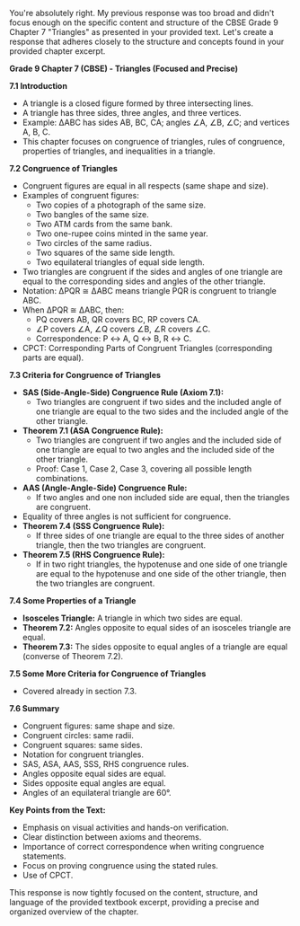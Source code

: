 You're absolutely right. My previous response was too broad and didn't focus enough on the specific content and structure of the CBSE Grade 9 Chapter 7 "Triangles" as presented in your provided text. Let's create a response that adheres closely to the structure and concepts found in your provided chapter excerpt.

**Grade 9 Chapter 7 (CBSE) - Triangles (Focused and Precise)**

**7.1 Introduction**

- A triangle is a closed figure formed by three intersecting lines.
- A triangle has three sides, three angles, and three vertices.
- Example: ∆ABC has sides AB, BC, CA; angles ∠A, ∠B, ∠C; and vertices A, B, C.
- This chapter focuses on congruence of triangles, rules of congruence, properties of triangles, and inequalities in a triangle.

**7.2 Congruence of Triangles**

- Congruent figures are equal in all respects (same shape and size).
- Examples of congruent figures:
  - Two copies of a photograph of the same size.
  - Two bangles of the same size.
  - Two ATM cards from the same bank.
  - Two one-rupee coins minted in the same year.
  - Two circles of the same radius.
  - Two squares of the same side length.
  - Two equilateral triangles of equal side length.
- Two triangles are congruent if the sides and angles of one triangle are equal to the corresponding sides and angles of the other triangle.
- Notation: ∆PQR ≅ ∆ABC means triangle PQR is congruent to triangle ABC.
- When ∆PQR ≅ ∆ABC, then:
  - PQ covers AB, QR covers BC, RP covers CA.
  - ∠P covers ∠A, ∠Q covers ∠B, ∠R covers ∠C.
  - Correspondence: P ↔ A, Q ↔ B, R ↔ C.
- CPCT: Corresponding Parts of Congruent Triangles (corresponding parts are equal).

**7.3 Criteria for Congruence of Triangles**

- **SAS (Side-Angle-Side) Congruence Rule (Axiom 7.1):**
  - Two triangles are congruent if two sides and the included angle of one triangle are equal to the two sides and the included angle of the other triangle.
- **Theorem 7.1 (ASA Congruence Rule):**
  - Two triangles are congruent if two angles and the included side of one triangle are equal to two angles and the included side of the other triangle.
  - Proof: Case 1, Case 2, Case 3, covering all possible length combinations.
- **AAS (Angle-Angle-Side) Congruence Rule:**
  - If two angles and one non included side are equal, then the triangles are congruent.
- Equality of three angles is not sufficient for congruence.
- **Theorem 7.4 (SSS Congruence Rule):**
  - If three sides of one triangle are equal to the three sides of another triangle, then the two triangles are congruent.
- **Theorem 7.5 (RHS Congruence Rule):**
  - If in two right triangles, the hypotenuse and one side of one triangle are equal to the hypotenuse and one side of the other triangle, then the two triangles are congruent.

**7.4 Some Properties of a Triangle**

- **Isosceles Triangle:** A triangle in which two sides are equal.
- **Theorem 7.2:** Angles opposite to equal sides of an isosceles triangle are equal.
- **Theorem 7.3:** The sides opposite to equal angles of a triangle are equal (converse of Theorem 7.2).

**7.5 Some More Criteria for Congruence of Triangles**

- Covered already in section 7.3.

**7.6 Summary**

- Congruent figures: same shape and size.
- Congruent circles: same radii.
- Congruent squares: same sides.
- Notation for congruent triangles.
- SAS, ASA, AAS, SSS, RHS congruence rules.
- Angles opposite equal sides are equal.
- Sides opposite equal angles are equal.
- Angles of an equilateral triangle are 60°.

**Key Points from the Text:**

- Emphasis on visual activities and hands-on verification.
- Clear distinction between axioms and theorems.
- Importance of correct correspondence when writing congruence statements.
- Focus on proving congruence using the stated rules.
- Use of CPCT.

This response is now tightly focused on the content, structure, and language of the provided textbook excerpt, providing a precise and organized overview of the chapter.
